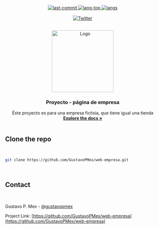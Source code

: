 
<div align="center">
	<a href="#changelog">
		<img src="https://img.shields.io/github/last-commit/gustavopmex/web-empresa?style=for-the-badge" alt="last-commit">
	</a>
	<a href="#changelog">
		<img src="https://img.shields.io/github/languages/top/gustavopmex/web-empresa?style=for-the-badge" alt="lang-top">
	</a>
    <a href="#changelog">
		<img src="https://img.shields.io/github/languages/count/gustavopmex/web-empresa?style=for-the-badge" alt="langs">
	</a>

</div>
<br/>
<div align="center">
	<a href="https://twitter.com/intent/follow?screen_name=gustavopmex">
		<img src="https://img.shields.io/twitter/follow/gustavopmex?style=social" alt="Twitter">
	</a>
</div>

<!-- PROJECT LOGO -->
<br />
<p align="center">
  <a href="#">
    <img src="https://i.imgur.com/RQ7QMqV.jpg" alt="Logo" width="200" height="200">
  </a>

  <h3 align="center">Proyecto - página de empresa</h3>

  <p align="center">
    Éste proyecto es para una empresa fictisia, que tiene igual una tienda
    <br />
    <a href="#"><strong>Explore the docs »</strong></a>
    <br />
    <br />
  </p>
</p>



<!-- GETTING STARTED -->
## Clone the repo
<br/>

```sh
git clone https://github.com/GustavoPMex/web-empresa.git
```
<br/>

<!-- CONTACT -->

## Contact
<br/>
    
Gustavo P. Mex - [@gustavopmex](https://twitter.com/gustavopmex)

Project Link: [https://github.com/GustavoPMex/web-empresa](https://github.com/GustavoPMex/web-empresa)
